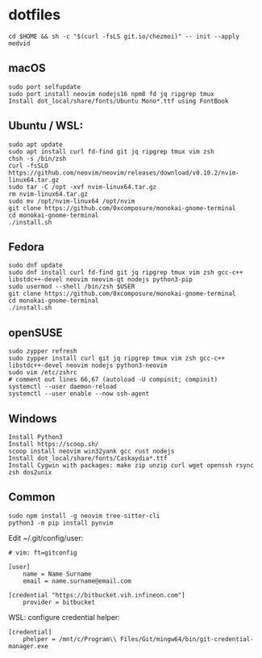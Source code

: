 # dotfiles

    cd $HOME && sh -c "$(curl -fsLS git.io/chezmoi)" -- init --apply medvid


## macOS

    sudo port selfupdate
    sudo port install neovim nodejs16 npm8 fd jq ripgrep tmux
    Install dot_local/share/fonts/Ubuntu Mono*.ttf using FontBook

## Ubuntu / WSL:

    sudo apt update
    sudo apt install curl fd-find git jq ripgrep tmux vim zsh
    chsh -s /bin/zsh
    curl -fsSLO https://github.com/neovim/neovim/releases/download/v0.10.2/nvim-linux64.tar.gz
    sudo tar -C /opt -xvf nvim-linux64.tar.gz
    rm nvim-linux64.tar.gz
    sudo mv /opt/nvim-linux64 /opt/nvim
    git clone https://github.com/0xcomposure/monokai-gnome-terminal
    cd monokai-gnome-terminal
    ./install.sh

## Fedora

    sudo dnf update
    sudo dnf install curl fd-find git jq ripgrep tmux vim zsh gcc-c++ libstdc++-devel neovim neovim-qt nodejs python3-pip
    sudo usermod --shell /bin/zsh $USER
    git clone https://github.com/0xcomposure/monokai-gnome-terminal
    cd monokai-gnome-terminal
    ./install.sh

## openSUSE

    sudo zypper refresh
    sudo zypper install curl git jq ripgrep tmux vim zsh gcc-c++ libstdc++-devel neovim nodejs python3-neovim
    sudo vim /etc/zshrc
    # comment out lines 66,67 (autoload -U compinit; compinit)
    systemctl --user daemon-reload
    systemctl --user enable --now ssh-agent

## Windows

    Install Python3
    Install https://scoop.sh/
    scoop install neovim win32yank gcc rust nodejs
    Install dot_local/share/fonts/Caskaydia*.ttf
    Install Cygwin with packages: make zip unzip curl wget openssh rsync zsh dos2unix

## Common

    sudo npm install -g neovim tree-sitter-cli
    python3 -m pip install pynvim


Edit ~/.git/config/user:

```
# vim: ft=gitconfig

[user]
	name = Name Surname
	email = name.surname@email.com

[credential "https://bitbucket.vih.infineon.com"]
	provider = bitbucket
```

WSL: configure credential helper:

```
[credential]
	phelper = /mnt/c/Program\\ Files/Git/mingw64/bin/git-credential-manager.exe
```
